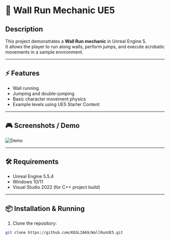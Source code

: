# 🏃 Wall Run Mechanic UE5

## Description
This project demonstrates a **Wall Run mechanic** in Unreal Engine 5.  
It allows the player to run along walls, perform jumps, and execute acrobatic movements in a sample environment.

---

## ⚡ Features
- Wall running
- Jumping and double-jumping
- Basic character movement physics
- Example levels using UE5 Starter Content

---

## 🎮 Screenshots / Demo
![Demo]()

---

## 🛠 Requirements
- Unreal Engine 5.5.4 
- Windows 10/11  
- Visual Studio 2022 (for C++ project build)

---

## 📦 Installation & Running
1. Clone the repository:
```bash
git clone https://github.com/KEGLIA69/WallRunUE5.git